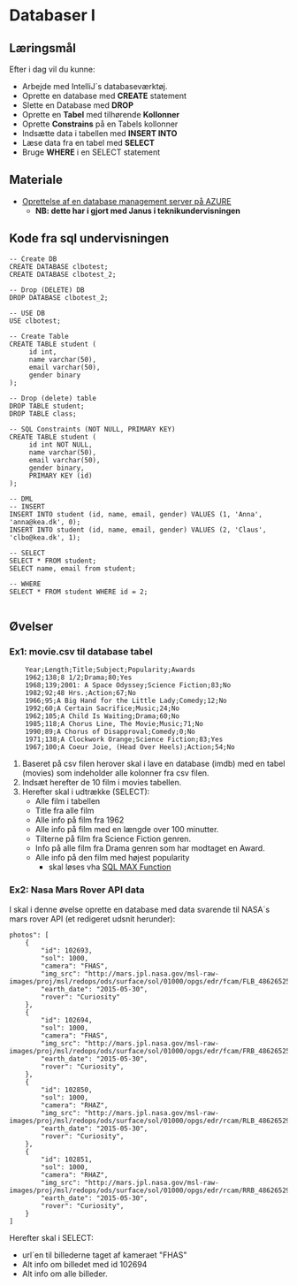 # Databaser I

## Læringsmål

Efter i dag vil du kunne:

* Arbejde med IntelliJ´s databaseværktøj.
* Oprette en database med **CREATE** statement
* Slette en Database med **DROP**
* Oprette en **Tabel** med tilhørende **Kollonner**
* Oprette **Constrains** på en Tabels kollonner
* Indsætte data i tabellen med **INSERT INTO**
* Læse data fra en tabel med **SELECT**
* Bruge **WHERE** i en SELECT statement

## Materiale

* [Oprettelse af en database management server på AZURE](assets/AZURE\_opret\_db.png)
  * **NB: dette har i gjort med Janus i teknikundervisningen**


## Kode fra sql undervisningen 

```
-- Create DB
CREATE DATABASE clbotest;
CREATE DATABASE clbotest_2;

-- Drop (DELETE) DB
DROP DATABASE clbotest_2;

-- USE DB
USE clbotest;

-- Create Table
CREATE TABLE student (
	 id int,
	 name varchar(50),
	 email varchar(50),
	 gender binary
);

-- Drop (delete) table
DROP TABLE student;
DROP TABLE class;

-- SQL Constraints (NOT NULL, PRIMARY KEY)
CREATE TABLE student (
	 id int NOT NULL,
	 name varchar(50),
	 email varchar(50),
	 gender binary,
	 PRIMARY KEY (id)
);

-- DML
-- INSERT
INSERT INTO student (id, name, email, gender) VALUES (1, 'Anna', 'anna@kea.dk', 0);
INSERT INTO student (id, name, email, gender) VALUES (2, 'Claus', 'clbo@kea.dk', 1);

-- SELECT
SELECT * FROM student;
SELECT name, email from student;

-- WHERE
SELECT * FROM student WHERE id = 2;


``` 

## Øvelser

### Ex1: movie.csv til database tabel

```
	Year;Length;Title;Subject;Popularity;Awards
	1962;138;8 1/2;Drama;80;Yes
	1968;139;2001: A Space Odyssey;Science Fiction;83;No
	1982;92;48 Hrs.;Action;67;No
	1966;95;A Big Hand for the Little Lady;Comedy;12;No
	1992;60;A Certain Sacrifice;Music;24;No
	1962;105;A Child Is Waiting;Drama;60;No
	1985;118;A Chorus Line, The Movie;Music;71;No
	1990;89;A Chorus of Disapproval;Comedy;0;No
	1971;138;A Clockwork Orange;Science Fiction;83;Yes
	1967;100;A Coeur Joie, (Head Over Heels);Action;54;No

```

1. Baseret på csv filen herover skal i lave en database (imdb) med en tabel (movies) som indeholder alle kolonner fra csv filen.
2. Indsæt herefter de 10 film i movies tabellen.
3. Herefter skal i udtrække (SELECT):
	* Alle film i tabellen
	* Title fra alle film
	* Alle info på film fra 1962
	* Alle info på film med en længde over 100 minutter.
	* Tilterne på film fra Science Fiction genren.
	* Info på alle film fra Drama genren som har modtaget en Award.
	* Alle info på den film med højest popularity
		* skal løses vha [SQL MAX Function](https://www.w3schools.com/sql/func_mysql_max.asp) 

### Ex2: Nasa Mars Rover API data

I skal i denne øvelse oprette en database med data svarende til NASA´s mars rover API (et redigeret udsnit herunder):

```
photos": [
	{
		"id": 102693,
		"sol": 1000,
		"camera": "FHAS",
		"img_src": "http://mars.jpl.nasa.gov/msl-raw-images/proj/msl/redops/ods/surface/sol/01000/opgs/edr/fcam/FLB_486265257EDR_F0481570FHAZ00323M_.JPG",
		"earth_date": "2015-05-30",
		"rover": "Curiosity" 
	},
	{
		"id": 102694,
		"sol": 1000,
		"camera": "FHAS",
		"img_src": "http://mars.jpl.nasa.gov/msl-raw-images/proj/msl/redops/ods/surface/sol/01000/opgs/edr/fcam/FRB_486265257EDR_F0481570FHAZ00323M_.JPG",
		"earth_date": "2015-05-30",
		"rover": "Curiosity",
	},
	{
		"id": 102850,
		"sol": 1000,
		"camera": "RHAZ",
		"img_src": "http://mars.jpl.nasa.gov/msl-raw-images/proj/msl/redops/ods/surface/sol/01000/opgs/edr/rcam/RLB_486265291EDR_F0481570RHAZ00323M_.JPG",
		"earth_date": "2015-05-30",
		"rover": "Curiosity",
	},
	{
		"id": 102851,
		"sol": 1000,
		"camera": "RHAZ",
		"img_src": "http://mars.jpl.nasa.gov/msl-raw-images/proj/msl/redops/ods/surface/sol/01000/opgs/edr/rcam/RRB_486265291EDR_F0481570RHAZ00323M_.JPG",
		"earth_date": "2015-05-30",
		"rover": "Curiosity",
	}
] 

```
 
Herefter skal i SELECT:

* url´en til billederne taget af kameraet "FHAS"
* Alt info om billedet med id 102694
* Alt info om alle billeder.
